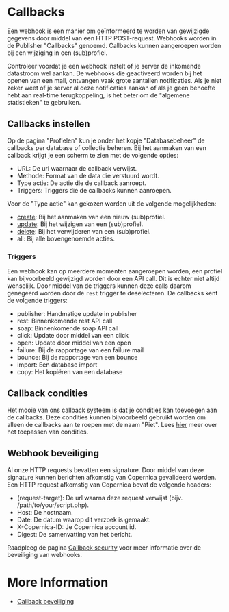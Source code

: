 # Callbacks
Een webhook is een manier om geïnformeerd te worden van gewijzigde gegevens door middel van een HTTP POST-request. Webhooks worden in de Publisher "Callbacks" genoemd. Callbacks kunnen aangeroepen worden bij een wijziging in een (sub)profiel.

Controleer voordat je een webhook instelt of je server de inkomende datastroom wel aankan. De webhooks die geactiveerd worden bij het openen van een mail, ontvangen vaak grote aantallen notificaties. Als je niet zeker weet of je server al deze notificaties aankan of als je geen behoefte hebt aan real-time terugkoppeling, is het beter om de "algemene statistieken" te gebruiken.

## Callbacks instellen
Op de pagina "Profielen" kun je onder het kopje "Databasebeheer" de callbacks per database of collectie beheren. Bij het aanmaken van een callback krijgt je een scherm te zien met de volgende opties:
*   URL:              De url waarnaar de callback verwijst.
*   Methode:          Format van de data die verstuurd wordt.
*   Type actie:       De actie die de callback aanroept.
*   Triggers:         Triggers die de callbacks kunnen aanroepen.

Voor de "Type actie" kan gekozen worden uit de volgende mogelijkheden:
*   [create](./callbacks-variables):      Bij het aanmaken van een nieuw (sub)profiel.
*   [update](./callbacks-variables):      Bij het wijzigen van een (sub)profiel.
*   [delete](./callbacks-variables):      Bij het verwijderen van een (sub)profiel.
*   all:                                  Bij alle bovengenoemde acties.

### Triggers
Een webhook kan op meerdere momenten aangeroepen worden, een profiel kan bijvoorbeeld gewijzigd worden door een API call. Dit is echter niet altijd wenselijk. Door middel van de triggers kunnen deze calls daarom genegeerd worden door de `rest` trigger te deselecteren. De callbacks kent de volgende triggers:
*  publisher:    Handmatige update in publisher
*  rest:         Binnenkomende rest API call
*  soap:         Binnenkomende soap API call
*  click:        Update door middel van een click
*  open:         Update door middel van een open
*  failure:      Bij de rapportage van een failure mail
*  bounce:       Bij de rapportage van een bounce
*  import:       Een database import
*  copy:         Het kopiëren van een database

## Callback condities
Het mooie van ons callback systeem is dat je condities kan toevoegen aan de callbacks. Deze condities kunnen bijvoorbeeld gebruikt worden om alleen de callbacks aan te roepen met de naam "Piet". Lees [hier](./selections-conditions-partcondition) meer over het toepassen van condities.

## Webhook beveiliging
Al onze HTTP requests bevatten een signature. Door middel van deze signature kunnen berichten afkomstig van Copernica gevalideerd worden. Een HTTP request afkomstig van Copernica bevat de volgende headers: 
*   (request-target):     De url waarna deze request verwijst (bijv. /path/to/your/script.php).
*   Host:                 De hostnaam.
*   Date:                 De datum waarop dit verzoek is gemaakt.
*   X-Copernica-ID:       Je Copernica account id.
*   Digest:               De samenvatting van het bericht.

Raadpleeg de pagina [Callback security](./callbacks-security) voor meer informatie over de beveiliging van webhooks.

# More Information
*   [Callback beveiliging](./callbacks-security)
